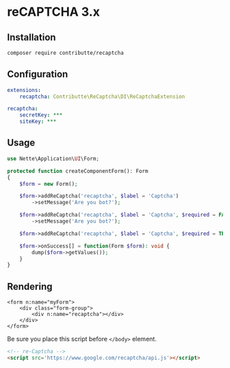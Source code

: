 # reCAPTCHA 3.x

## Installation

```sh
composer require contributte/recaptcha
```

## Configuration

```yaml
extensions:
    recaptcha: Contributte\ReCaptcha\DI\ReCaptchaExtension

recaptcha:
    secretKey: ***
    siteKey: ***
```

## Usage

```php
use Nette\Application\UI\Form;

protected function createComponentForm(): Form
{
    $form = new Form();

    $form->addReCaptcha('recaptcha', $label = 'Captcha')
        ->setMessage('Are you bot?');

    $form->addReCaptcha('recaptcha', $label = 'Captcha', $required = FALSE)
        ->setMessage('Are you bot?');

    $form->addReCaptcha('recaptcha', $label = 'Captcha', $required = TRUE, $message = 'Are you bot?');

    $form->onSuccess[] = function(Form $form): void {
        dump($form->getValues());
    }
}
```

## Rendering

```smarty
<form n:name="myForm">
	<div class="form-group">
		<div n:name="recaptcha"></div>
	</div>
</form>
```

Be sure you place this script before `</body>` element.

```html
<!-- re-Captcha -->
<script src='https://www.google.com/recaptcha/api.js'></script>
```

